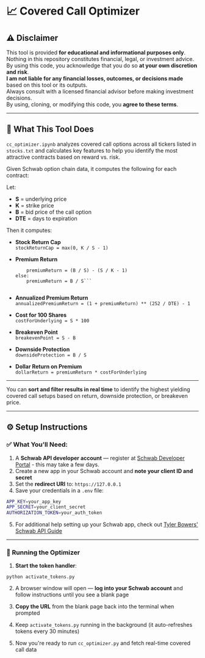 # 📈 Covered Call Optimizer

## ⚠️ Disclaimer

This tool is provided **for educational and informational purposes only**.  
Nothing in this repository constitutes financial, legal, or investment advice.  
By using this code, you acknowledge that you do so **at your own discretion and risk**.  
**I am not liable for any financial losses, outcomes, or decisions made** based on this tool or its outputs.  
Always consult with a licensed financial advisor before making investment decisions.  
By using, cloning, or modifying this code, you **agree to these terms**.

---

## 🧠 What This Tool Does

`cc_optimizer.ipynb` analyzes covered call options across all tickers listed in `stocks.txt` and calculates key features to help you identify the most attractive contracts based on reward vs. risk.

Given Schwab option chain data, it computes the following for each contract:

Let:

- **S** = underlying price  
- **K** = strike price  
- **B** = bid price of the call option  
- **DTE** = days to expiration  

Then it computes:

- **Stock Return Cap**  
  `stockReturnCap = max(0, K / S - 1)`

- **Premium Return**  
    ```if K < S:
        premiumReturn = (B / S) - (S / K - 1)
    else:
        premiumReturn = B / S```


- **Annualized Premium Return**  
`annualizedPremiumReturn = (1 + premiumReturn) ** (252 / DTE) - 1`

- **Cost for 100 Shares**  
`costForUnderlying = S * 100`

- **Breakeven Point**  
`breakevenPoint = S - B`

- **Downside Protection**  
`downsideProtection = B / S`

- **Dollar Return on Premium**  
`dollarReturn = premiumReturn * costForUnderlying`

---

You can **sort and filter results in real time** to identify the highest yielding covered call setups based on return, downside protection, or breakeven price.

---

## ⚙️ Setup Instructions

### ✅ What You’ll Need:

1. A **Schwab API developer account** — register at [Schwab Developer Portal](https://developer.schwabapi.com) - this may take a few days.
2. Create a new app in your Schwab account and **note your client ID and secret**
3. Set the **redirect URI** to: `https://127.0.0.1`
4. Save your credentials in a `.env` file:
  ```bash
  APP_KEY=your_app_key
  APP_SECRET=your_client_secret
  AUTHORIZATION_TOKEN=your_auth_token
  ```
5. For additional help setting up your Schwab app, check out [Tyler Bowers' Schwab API Guide](https://github.com/tylerebowers/Schwabdev)

---

### 🚀 Running the Optimizer

1. **Start the token handler**:
  ```
  python activate_tokens.py
  ```

2. A browser window will open — **log into your Schwab account** and follow instructions until you see a blank page

3. **Copy the URL** from the blank page back into the terminal when prompted

4. Keep `activate_tokens.py` running in the background (it auto-refreshes tokens every 30 minutes)

5. Now you're ready to run `cc_optimizer.py` and fetch real-time covered call data

